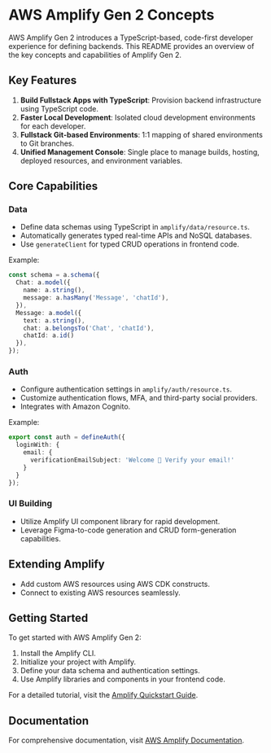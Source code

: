 # AWS Amplify Gen 2 Concepts

AWS Amplify Gen 2 introduces a TypeScript-based, code-first developer experience for defining backends. This README provides an overview of the key concepts and capabilities of Amplify Gen 2.

## Key Features

1. **Build Fullstack Apps with TypeScript**: Provision backend infrastructure using TypeScript code.
2. **Faster Local Development**: Isolated cloud development environments for each developer.
3. **Fullstack Git-based Environments**: 1:1 mapping of shared environments to Git branches.
4. **Unified Management Console**: Single place to manage builds, hosting, deployed resources, and environment variables.

## Core Capabilities

### Data

- Define data schemas using TypeScript in `amplify/data/resource.ts`.
- Automatically generates typed real-time APIs and NoSQL databases.
- Use `generateClient` for typed CRUD operations in frontend code.

Example:
```typescript
const schema = a.schema({
  Chat: a.model({
    name: a.string(),
    message: a.hasMany('Message', 'chatId'),
  }),
  Message: a.model({
    text: a.string(),
    chat: a.belongsTo('Chat', 'chatId'),
    chatId: a.id()
  }),
});
```

### Auth

- Configure authentication settings in `amplify/auth/resource.ts`.
- Customize authentication flows, MFA, and third-party social providers.
- Integrates with Amazon Cognito.

Example:
```typescript
export const auth = defineAuth({
  loginWith: {
    email: {
      verificationEmailSubject: 'Welcome 👋 Verify your email!'
    }
  }
});
```

### UI Building

- Utilize Amplify UI component library for rapid development.
- Leverage Figma-to-code generation and CRUD form-generation capabilities.

## Extending Amplify

- Add custom AWS resources using AWS CDK constructs.
- Connect to existing AWS resources seamlessly.

## Getting Started

To get started with AWS Amplify Gen 2:

1. Install the Amplify CLI.
2. Initialize your project with Amplify.
3. Define your data schema and authentication settings.
4. Use Amplify libraries and components in your frontend code.

For a detailed tutorial, visit the [Amplify Quickstart Guide](https://docs.amplify.aws/react/start/quickstart/).

## Documentation

For comprehensive documentation, visit [AWS Amplify Documentation](https://docs.amplify.aws/).
